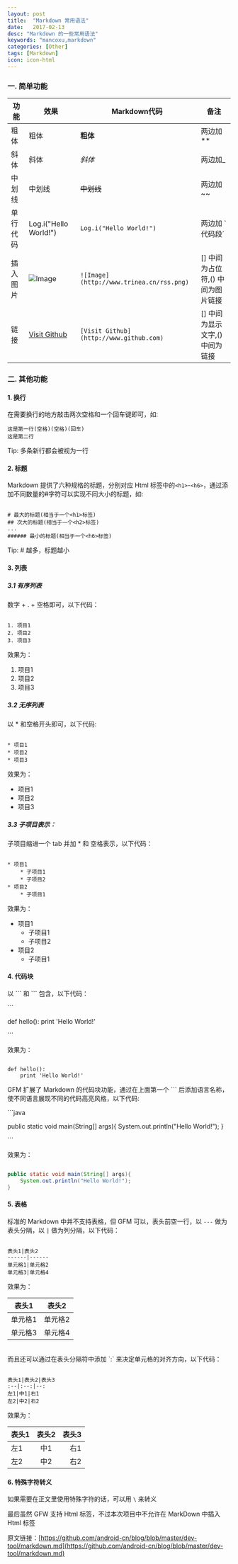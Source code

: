 ```yaml
---
layout: post
title:  "Markdown 常用语法"
date:   2017-02-13
desc: "Markdown 的一些常用语法"
keywords: "mancoxu,markdown"
categories: [Other]
tags: [Markdown]
icon: icon-html
---
```




### 一. 简单功能


功能		| 	效果		|	Markdown代码	| 备注
--------|-----------|---------------|-----------
粗体 	|	粗体 	|	**粗体**		|	两边加**
斜体		| 	斜体		|_斜体_			|两边加_
中划线	|中划线		|~~中划线~~		|两边加~~
单行代码	|Log.i("Hello World!")	|`Log.i("Hello World!")`|	两边加 \`代码段\`
插入图片	|![Image](http://www.trinea.cn/rss.png)|`![Image](http://www.trinea.cn/rss.png)`|[] 中间为占位符,() 中间为图片链接
链接|[Visit Github](http://www.github.com) | `[Visit Github](http://www.github.com)` |	[] 中间为显示文字,() 中间为链接


### 二. 其他功能

#### 1. 换行

在需要换行的地方敲击两次空格和一个回车键即可，如:

```git
这是第一行(空格)(空格)(回车)
这是第二行

```
Tip: 多条新行都会被视为一行


#### 2. 标题

Markdown 提供了六种规格的标题，分别对应 Html 标签中的`<h1>`-`<h6>`，通过添加不同数量的#字符可以实现不同大小的标题，如:

```git

# 最大的标题(相当于一个<h1>标签)
## 次大的标题(相当于一个<h2>标签)
...
###### 最小的标题(相当于一个<h6>标签)

```

Tip: # 越多，标题越小


#### 3. 列表

##### 3.1 有序列表

数字 + . + 空格即可，以下代码：

```git

1. 项目1  
2. 项目2  
3. 项目3

```  
效果为：
1. 项目1
2. 项目2
3. 项目3

##### 3.2 无序列表

以 * 和空格开头即可，以下代码:

```git

* 项目1
* 项目2
* 项目3

```
效果为：

* 项目1
* 项目2
* 项目3

##### 3.3 子项目表示：

子项目缩进一个 tab 并加 * 和 空格表示，以下代码：

```git

* 项目1
    * 子项目1
    * 子项目2
* 项目2
    * 子项目1

```

效果为：

* 项目1
	* 子项目1
	* 子项目2
* 项目2
	* 子项目1

#### 4. 代码块

以 \`\`\` 和 \`\`\` 包含，以下代码：


\`\`\`  

def hello():
    print 'Hello World!'

\`\`\`


效果为：

```git

def hello():
    print 'Hello World!'

```

GFM 扩展了 Markdown 的代码块功能，通过在上面第一个 ``` 后添加语言名称，使不同语言展现不同的代码高亮风格，以下代码:


\`\`\`java

public static void main(String[] args){
    System.out.println("Hello World!");
}

\`\`\`

效果为：

```java

public static void main(String[] args){
    System.out.println("Hello World!");
}

```

#### 5. 表格

标准的 Markdown 中并不支持表格，但 GFM 可以，表头前空一行，以 `---` 做为表头分隔，以 `|` 做为列分隔，以下代码：

```git

表头1|表头2
------|------
单元格1|单元格2
单元格3|单元格4

```
效果为：

表头1|表头2
------|------
单元格1|单元格2
单元格3|单元格4

<br>
而且还可以通过在表头分隔符中添加 `:` 来决定单元格的对齐方向，以下代码：

```git

表头1|表头2|表头3
:--|:--:|--:
左1|中1|右1
左2|中2|右2

```

效果为：

表头1|表头2|表头3
:--|:--:|--:
左1|中1|右1
左2|中2|右2


#### 6. 特殊字符转义

如果需要在正文里使用特殊字符的话，可以用 `\` 来转义

最后虽然 GFW 支持 Html 标签，不过本次项目中不允许在 MarkDown 中插入 Html 标签

原文链接：[https://github.com/android-cn/blog/blob/master/dev-tool/markdown.md](https://github.com/android-cn/blog/blob/master/dev-tool/markdown.md)
